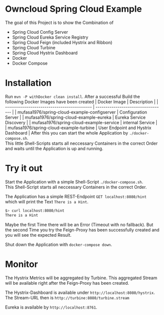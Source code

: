 # Owncloud Spring Cloud Example
The goal of this Project is to show the Combination of
* Spring Cloud Config Server
* Spring Cloud Eureka Service Registry
* Spring Cloud Feign (included Hystrix and Ribbon)
* Spring Cloud Turbine
* Spring Cloud Hystrix Dashboard
* Docker
* Docker Compose

# Installation
Run ``mvn -P withDocker clean install``. After a successful Build the following
Docker Images have been created
| Docker Image                                 | Description                         |
| -------------------------------------------- | ----------------------------------- |
| mufasa1976/spring-cloud-example-configserver | Configuration Server                |
| mufasa1976/spring-cloud-example-eureka       | Eureka Service Discovery            |
| mufasa1976/spring-cloud-example-service      | internal Service                    |
| mufasa1976/spring-cloud-example-turbine      | User Endpoint and Hystrix Dashboard |
After this you can start the whole Application by ``./docker-compose.sh``. \
This little Shell-Scripts starts all neccessary Containers in the correct
Order and waits until the Application is up and running.

# Try it out
Start the Application with a simple Shell-Script ``./docker-compose.sh``. \
This Shell-Script starts all neccessary Containers in the correct Order.

The Application has a simple REST-Endpoint ``GET localhost:8080/hint`` which
will print the Text ``There is a Hint``.

```bash
$> curl localhost:8080/hint
There is a Hint
```
Maybe the first Time there will be an Error (Timeout with no fallback).
But the second Time you try the Feign-Proxy has been successfully created
and you will see the expected Result.

Shut down the Application with ``docker-compose down``.

# Monitor
The Hystrix Metrics will be aggregated by Turbine. This aggregated Stream
will be available right after the Feign-Proxy has been created.

The Hystrix-Dashboard is available under ``http://localhost:8080/hystrix``. \
The Stream-URL then is ``http://turbine:8080/turbine.stream``

Eureka is available by ``http://localhost:8761``.
